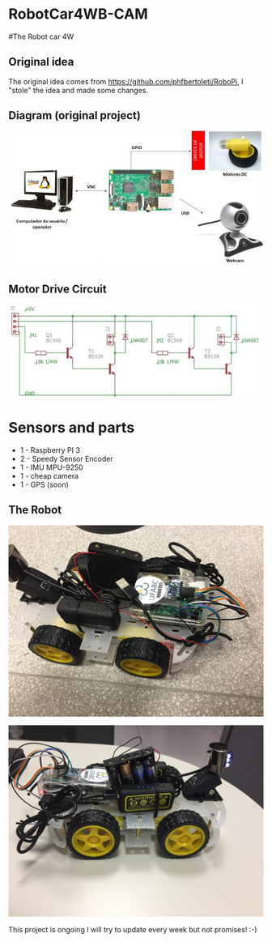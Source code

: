 # RobotCar4WB-CAM

#The Robot car 4W

## Original idea

The original idea comes from https://github.com/phfbertoleti/RoboPi, I "stole" the idea and made some changes.


## Diagram (original project)

![img](img/diagrama.jpg)

## Motor Drive Circuit


![img](img/drive.jpg)


# Sensors and parts

* 1 - Raspberry PI 3
* 2 - Speedy Sensor Encoder
* 1 - IMU MPU-9250
* 1 - cheap camera
* 1 - GPS (soon)


## The Robot

![img](img/carro1.JPG)

![img](img/carro2.JPG)




This project is ongoing I will try to update every week but not promises! :-)
